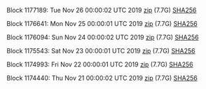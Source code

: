 Block 1177189: Tue Nov 26 00:00:02 UTC 2019 [zip](https://dash-bootstrap.ams3.digitaloceanspaces.com/mainnet/2019-11-26/bootstrap.dat.zip) (7.7G) [SHA256](https://dash-bootstrap.ams3.digitaloceanspaces.com/mainnet/2019-11-26/sha256.txt)

Block 1176641: Mon Nov 25 00:00:01 UTC 2019 [zip](https://dash-bootstrap.ams3.digitaloceanspaces.com/mainnet/2019-11-25/bootstrap.dat.zip) (7.7G) [SHA256](https://dash-bootstrap.ams3.digitaloceanspaces.com/mainnet/2019-11-25/sha256.txt)

Block 1176094: Sun Nov 24 00:00:02 UTC 2019 [zip](https://dash-bootstrap.ams3.digitaloceanspaces.com/mainnet/2019-11-24/bootstrap.dat.zip) (7.7G) [SHA256](https://dash-bootstrap.ams3.digitaloceanspaces.com/mainnet/2019-11-24/sha256.txt)

Block 1175543: Sat Nov 23 00:00:01 UTC 2019 [zip](https://dash-bootstrap.ams3.digitaloceanspaces.com/mainnet/2019-11-23/bootstrap.dat.zip) (7.7G) [SHA256](https://dash-bootstrap.ams3.digitaloceanspaces.com/mainnet/2019-11-23/sha256.txt)

Block 1174993: Fri Nov 22 00:00:01 UTC 2019 [zip](https://dash-bootstrap.ams3.digitaloceanspaces.com/mainnet/2019-11-22/bootstrap.dat.zip) (7.7G) [SHA256](https://dash-bootstrap.ams3.digitaloceanspaces.com/mainnet/2019-11-22/sha256.txt)

Block 1174440: Thu Nov 21 00:00:02 UTC 2019 [zip](https://dash-bootstrap.ams3.digitaloceanspaces.com/mainnet/2019-11-21/bootstrap.dat.zip) (7.7G) [SHA256](https://dash-bootstrap.ams3.digitaloceanspaces.com/mainnet/2019-11-21/sha256.txt)
